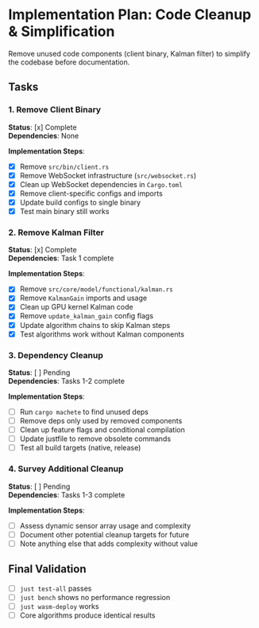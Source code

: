 # Implementation Plan: Code Cleanup & Simplification

Remove unused code components (client binary, Kalman filter) to simplify the codebase before documentation.

## Tasks

### 1. Remove Client Binary

**Status**: [x] Complete  
**Dependencies**: None

**Implementation Steps**:

- [x] Remove `src/bin/client.rs`
- [x] Remove WebSocket infrastructure (`src/websocket.rs`)
- [x] Clean up WebSocket dependencies in `Cargo.toml`
- [x] Remove client-specific configs and imports
- [x] Update build configs to single binary
- [x] Test main binary still works

### 2. Remove Kalman Filter

**Status**: [x] Complete  
**Dependencies**: Task 1 complete

**Implementation Steps**:

- [x] Remove `src/core/model/functional/kalman.rs`
- [x] Remove `KalmanGain` imports and usage
- [x] Clean up GPU kernel Kalman code
- [x] Remove `update_kalman_gain` config flags
- [x] Update algorithm chains to skip Kalman steps
- [x] Test algorithms work without Kalman components

### 3. Dependency Cleanup

**Status**: [ ] Pending  
**Dependencies**: Tasks 1-2 complete

**Implementation Steps**:

- [ ] Run `cargo machete` to find unused deps
- [ ] Remove deps only used by removed components
- [ ] Clean up feature flags and conditional compilation
- [ ] Update justfile to remove obsolete commands
- [ ] Test all build targets (native, release)

### 4. Survey Additional Cleanup

**Status**: [ ] Pending  
**Dependencies**: Tasks 1-3 complete

**Implementation Steps**:

- [ ] Assess dynamic sensor array usage and complexity
- [ ] Document other potential cleanup targets for future
- [ ] Note anything else that adds complexity without value

## Final Validation

- [ ] `just test-all` passes
- [ ] `just bench` shows no performance regression
- [ ] `just wasm-deploy` works
- [ ] Core algorithms produce identical results
